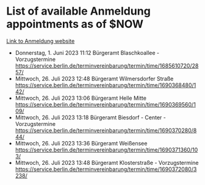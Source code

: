 # List of available Anmeldung appointments as of $NOW
[Link to Anmeldung website](https://service.berlin.de/terminvereinbarung/termin/tag.php?termin=1&anliegen[]=120686&dienstleisterlist=122210,122217,327316,122219,327312,122227,327314,122231,327346,122243,327348,122254,122252,329742,122260,329745,122262,329748,122271,327278,122273,327274,122277,327276,330436,122280,327294,122282,327290,122284,327292,122291,327270,122285,327266,122286,327264,122296,327268,150230,329760,122297,327286,122294,327284,122312,329763,122314,329775,122304,327330,122311,327334,122309,327332,317869,122281,327352,122279,329772,122283,122276,327324,122274,327326,122267,329766,122246,327318,122251,327320,122257,327322,122208,327298,122226,327300&herkunft=http%3A%2F%2Fservice.berlin.de%2Fdienstleistung%2F120686%2F)
- Donnerstag, 1. Juni 2023 11:12 Bürgeramt Blaschkoallee - Vorzugstermine https://service.berlin.de/terminvereinbarung/termin/time/1685610720/2857/
- Mittwoch, 26. Juli 2023 12:48 Bürgeramt Wilmersdorfer Straße https://service.berlin.de/terminvereinbarung/termin/time/1690368480/142/
- Mittwoch, 26. Juli 2023 13:06 Bürgeramt Helle Mitte https://service.berlin.de/terminvereinbarung/termin/time/1690369560/109/
- Mittwoch, 26. Juli 2023 13:18 Bürgeramt Biesdorf - Center - Vorzugstermine https://service.berlin.de/terminvereinbarung/termin/time/1690370280/844/
- Mittwoch, 26. Juli 2023 13:36 Bürgeramt Weißensee https://service.berlin.de/terminvereinbarung/termin/time/1690371360/103/
- Mittwoch, 26. Juli 2023 13:48 Bürgeramt Klosterstraße - Vorzugstermine https://service.berlin.de/terminvereinbarung/termin/time/1690372080/3238/
